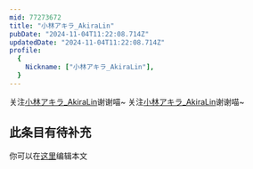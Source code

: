 ```yaml
---
mid: 77273672
title: "小林アキラ_AkiraLin"
pubDate: "2024-11-04T11:22:08.714Z"
updatedDate: "2024-11-04T11:22:08.714Z"
profile:
  {
    Nickname: ["小林アキラ_AkiraLin"],
  }
---
```


关注[小林アキラ_AkiraLin](https://space.bilibili.com/77273672)谢谢喵~ 关注[小林アキラ_AkiraLin](https://space.bilibili.com/77273672)谢谢喵~

## 此条目有待补充
你可以在[这里](https://github.com/Yuhanawa/VTuber.ICU/edit/master/src/content/v/小林アキラ_AkiraLin/index.md)编辑本文
